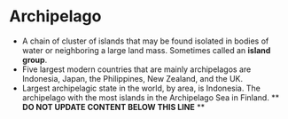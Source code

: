 Archipelago
===========

* A chain of cluster of islands that may be found isolated in bodies of water or neighboring a large land mass. Sometimes called an **island group**.
* Five largest modern countries that are mainly archipelagos are Indonesia, Japan, the Philippines, New Zealand, and the UK.
* Largest archipelagic state in the world, by area, is Indonesia. The archipelago with the most islands in the Archipelago Sea in Finland.
** **DO NOT UPDATE CONTENT BELOW THIS LINE** **

